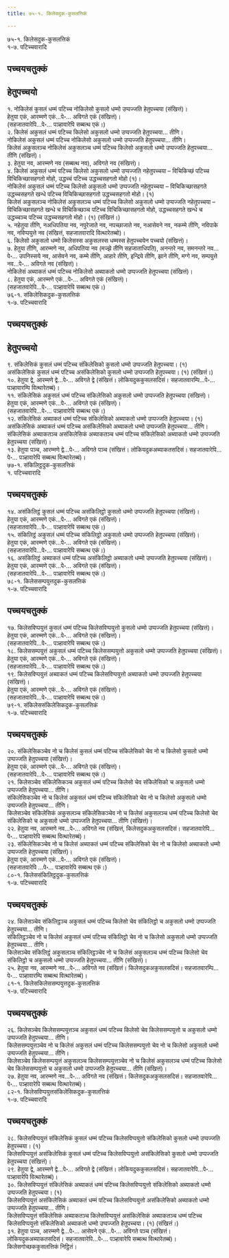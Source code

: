 ```yaml
---
title: ७५-१. किलेसदुक-कुसलत्तिकं

---
```

७५-१. किलेसदुक-कुसलत्तिकं  
१-७. पटिच्चवारादि  


## पच्चयचतुक्कं



## हेतुपच्चयो

१. नोकिलेसं कुसलं धम्मं पटिच्च नोकिलेसो कुसलो धम्मो उप्पज्जति हेतुपच्चया (संखित्तं)।  
हेतुया एकं, आरम्मणे एकं…पे॰… अविगते एकं (संखित्तं)।  
(सहजातवारेपि…पे॰… पञ्हावारेपि सब्बत्थ एकं।)  
२. किलेसं अकुसलं धम्मं पटिच्च किलेसो अकुसलो धम्मो उप्पज्जति हेतुपच्चया… तीणि।  
नोकिलेसं अकुसलं धम्मं पटिच्च नोकिलेसो अकुसलो धम्मो उप्पज्जति हेतुपच्चया… तीणि।  
किलेसं अकुसलञ्च नोकिलेसं अकुसलञ्च धम्मं पटिच्च किलेसो अकुसलो धम्मो उप्पज्जति हेतुपच्चया… तीणि (संखित्तं)।  
३. हेतुया नव, आरम्मणे नव (सब्बत्थ नव), अविगते नव (संखित्तं)।  
४. किलेसं अकुसलं धम्मं पटिच्च किलेसो अकुसलो धम्मो उप्पज्जति नहेतुपच्चया – विचिकिच्छं पटिच्च विचिकिच्छासहगतो मोहो, उद्धच्चं पटिच्च उद्धच्चसहगतो मोहो (१)।  
नोकिलेसं अकुसलं धम्मं पटिच्च किलेसो अकुसलो धम्मो उप्पज्जति नहेतुपच्चया – विचिकिच्छासहगते उद्धच्चसहगते खन्धे पटिच्च विचिकिच्छासहगतो उद्धच्चसहगतो मोहो। (१)  
किलेसं अकुसलञ्च नोकिलेसं अकुसलञ्च धम्मं पटिच्च किलेसो अकुसलो धम्मो उप्पज्जति नहेतुपच्चया – विचिकिच्छासहगते खन्धे च विचिकिच्छञ्च पटिच्च विचिकिच्छासहगतो मोहो, उद्धच्चसहगते खन्धे च उद्धच्चञ्च पटिच्च उद्धच्चसहगतो मोहो। (१) (संखित्तं।)  
५. नहेतुया तीणि, नअधिपतिया नव, नपुरेजाते नव, नपच्छाजाते नव, नआसेवने नव, नकम्मे तीणि, नविपाके नव, नविप्पयुत्ते नव (संखित्तं, सहजातवारादि वित्थारेतब्बो)।  
६. किलेसो अकुसलो धम्मो किलेसस्स अकुसलस्स धम्मस्स हेतुपच्चयेन पच्चयो (संखित्तं)।  
७. हेतुया तीणि, आरम्मणे नव, अधिपतिया नव (मज्झे तीणि सहजाताधिपति), अनन्तरे नव, समनन्तरे नव…पे॰… उपनिस्सये नव, आसेवने नव, कम्मे तीणि, आहारे तीणि, इन्द्रिये तीणि, झाने तीणि, मग्गे नव, सम्पयुत्ते नव…पे॰… अविगते नव (संखित्तं)।  
नोकिलेसं अब्याकतं धम्मं पटिच्च नोकिलेसो अब्याकतो धम्मो उप्पज्जति हेतुपच्चया (संखित्तं)।  
८. हेतुया एकं, आरम्मणे एकं…पे॰… अविगते एकं (संखित्तं)।  
(सहजातवारेपि…पे॰… पञ्हावारेपि सब्बत्थ एकं।)  
७६-१. संकिलेसिकदुक-कुसलत्तिकं  
१-७. पटिच्चवारादि  


## पच्चयचतुक्कं



## हेतुपच्चयो

९. संकिलेसिकं कुसलं धम्मं पटिच्च संकिलेसिको कुसलो धम्मो उप्पज्जति हेतुपच्चया। (१)  
असंकिलेसिकं कुसलं धम्मं पटिच्च असंकिलेसिको कुसलो धम्मो उप्पज्जति हेतुपच्चया। (१) (संखित्तं।)  
१०. हेतुया द्वे, आरम्मणे द्वे…पे॰… अविगते द्वे (संखित्तं। लोकियदुककुसलसदिसं। सहजातवारम्पि…पे॰… पञ्हावारम्पि वित्थारेतब्बं)।  
११. संकिलेसिकं अकुसलं धम्मं पटिच्च संकिलेसिको अकुसलो धम्मो उप्पज्जति हेतुपच्चया (संखित्तं)।  
हेतुया एकं, आरम्मणे एकं…पे॰… अविगते एकं (संखित्तं)।  
(सहजातवारेपि…पे॰… पञ्हावारेपि सब्बत्थ एकं।)  
१२. संकिलेसिकं अब्याकतं धम्मं पटिच्च संकिलेसिको अब्याकतो धम्मो उप्पज्जति हेतुपच्चया। (१)  
असंकिलेसिकं अब्याकतं धम्मं पटिच्च असंकिलेसिको अब्याकतो धम्मो उप्पज्जति हेतुपच्चया… तीणि।  
संकिलेसिकं अब्याकतञ्च असंकिलेसिकं अब्याकतञ्च धम्मं पटिच्च संकिलेसिको अब्याकतो धम्मो उप्पज्जति हेतुपच्चया (संखित्तं)।  
१३. हेतुया पञ्च, आरम्मणे द्वे…पे॰… अविगते पञ्च (संखित्तं। लोकियदुकअब्याकतसदिसं। सहजातवारेपि…पे॰… पञ्हावारेपि सब्बत्थ वित्थारेतब्बं)।  
७७-१. संकिलिट्ठदुक-कुसलत्तिकं  
१. पटिच्चवारादि  


## पच्चयचतुक्कं

१४. असंकिलिट्ठं कुसलं धम्मं पटिच्च असंकिलिट्ठो कुसलो धम्मो उप्पज्जति हेतुपच्चया (संखित्तं)।  
हेतुया एकं, आरम्मणे एकं…पे॰… अविगते एकं (संखित्तं)।  
(सहजातवारेपि…पे॰… पञ्हावारेपि सब्बत्थ एकं।)  
१५. संकिलिट्ठं अकुसलं धम्मं पटिच्च संकिलिट्ठो अकुसलो धम्मो उप्पज्जति हेतुपच्चया (संखित्तं)।  
हेतुया एकं, आरम्मणे एकं…पे॰… अविगते एकं (संखित्तं)।  
(सहजातवारेपि…पे॰… पञ्हावारेपि सब्बत्थ एकं।)  
१६. असंकिलिट्ठं अब्याकतं धम्मं पटिच्च असंकिलिट्ठो अब्याकतो धम्मो उप्पज्जति हेतुपच्चया (संखित्तं)।  
हेतुया एकं, आरम्मणे एकं…पे॰… अविगते एकं (संखित्तं)।  
(सहजातवारेपि…पे॰… पञ्हावारेपि सब्बत्थ एकं।)  
७८-१. किलेससम्पयुत्तदुक-कुसलत्तिकं  
१-७. पटिच्चवारादि  


## पच्चयचतुक्कं

१७. किलेसविप्पयुत्तं कुसलं धम्मं पटिच्च किलेसविप्पयुत्तो कुसलो धम्मो उप्पज्जति हेतुपच्चया (संखित्तं)।  
हेतुया एकं, आरम्मणे एकं…पे॰… अविगते एकं (संखित्तं)।  
(सहजातवारेपि…पे॰… पञ्हावारेपि सब्बत्थ एकं।)  
१८. किलेससम्पयुत्तं अकुसलं धम्मं पटिच्च किलेससम्पयुत्तो अकुसलो धम्मो उप्पज्जति हेतुपच्चया (संखित्तं)।  
हेतुया एकं, आरम्मणे एकं…पे॰… अविगते एकं (संखित्तं)।  
(सहजातवारेपि…पे॰… पञ्हावारेपि सब्बत्थ एकं।)  
१९. किलेसविप्पयुत्तं अब्याकतं धम्मं पटिच्च किलेसविप्पयुत्तो अब्याकतो धम्मो उप्पज्जति हेतुपच्चया (संखित्तं)।  
हेतुया एकं, आरम्मणे एकं…पे॰… अविगते एकं (संखित्तं)।  
(सहजातवारेपि…पे॰… पञ्हावारेपि सब्बत्थ एकं।)  
७९-१. संकिलेससंकिलेसिकदुक-कुसलत्तिकं  
१-७. पटिच्चवारादि  


## पच्चयचतुक्कं

२०. संकिलेसिकञ्चेव नो च किलेसं कुसलं धम्मं पटिच्च संकिलेसिको चेव नो च किलेसो कुसलो धम्मो उप्पज्जति हेतुपच्चया (संखित्तं)।  
हेतुया एकं, आरम्मणे एकं…पे॰… अविगते एकं (संखित्तं)।  
(सहजातवारेपि…पे॰… पञ्हावारेपि सब्बत्थ एकं।)  
२१. किलेसञ्चेव संकिलेसिकञ्च अकुसलं धम्मं पटिच्च किलेसो चेव संकिलेसिको च अकुसलो धम्मो उप्पज्जति हेतुपच्चया… तीणि।  
संकिलेसिकञ्चेव नो च किलेसं अकुसलं धम्मं पटिच्च संकिलेसिको चेव नो च किलेसो अकुसलो धम्मो उप्पज्जति हेतुपच्चया… तीणि।  
किलेसञ्चेव संकिलेसिकं अकुसलञ्च संकिलेसिकञ्चेव नो च किलेसं अकुसलञ्च धम्मं पटिच्च किलेसो चेव संकिलेसिको च अकुसलो धम्मो उप्पज्जति हेतुपच्चया… तीणि (संखित्तं)।  
२२. हेतुया नव, आरम्मणे नव…पे॰… अविगते नव (संखित्तं, किलेसदुकअकुसलसदिसं। सहजातवारेपि…पे॰… पञ्हावारेपि सब्बत्थ वित्थारेतब्बं)।  
२३. संकिलेसिकञ्चेव नो च किलेसं अब्याकतं धम्मं पटिच्च संकिलेसिको चेव नो च किलेसो अब्याकतो धम्मो उप्पज्जति हेतुपच्चया (संखित्तं)।  
हेतुया एकं, आरम्मणे एकं…पे॰… अविगते एकं (संखित्तं)।  
(सहजातवारेपि …पे॰… पञ्हावारेपि सब्बत्थ एकं।)  
८०-१. किलेससंकिलिट्ठदुक-कुसलत्तिकं  
१-७. पटिच्चवारादि  


## पच्चयचतुक्कं

२४. किलेसञ्चेव संकिलिट्ठञ्च अकुसलं धम्मं पटिच्च किलेसो चेव संकिलिट्ठो च अकुसलो धम्मो उप्पज्जति हेतुपच्चया… तीणि।  
संकिलिट्ठञ्चेव नो च किलेसं अकुसलं धम्मं पटिच्च संकिलिट्ठो चेव नो च किलेसो अकुसलो धम्मो उप्पज्जति हेतुपच्चया… तीणि।  
किलेसञ्चेव संकिलिट्ठं अकुसलञ्च संकिलिट्ठञ्चेव नो च किलेसं अकुसलञ्च धम्मं पटिच्च किलेसो चेव संकिलिट्ठो च अकुसलो धम्मो उप्पज्जति हेतुपच्चया… तीणि (संखित्तं)।  
२५. हेतुया नव, आरम्मणे नव…पे॰… अविगते नव (संखित्तं। किलेसदुकअकुसलसदिसं। सहजातवारम्पि…पे॰… पञ्हावारम्पि सब्बत्थ वित्थारेतब्बं)।  
८१-१. किलेसकिलेससम्पयुत्तदुक-कुसलत्तिकं  
१-७. पटिच्चवारादि  


## पच्चयचतुक्कं

२६. किलेसञ्चेव किलेससम्पयुत्तञ्च अकुसलं धम्मं पटिच्च किलेसो चेव किलेससम्पयुत्तो च अकुसलो धम्मो उप्पज्जति हेतुपच्चया… तीणि।  
किलेससम्पयुत्तञ्चेव नो च किलेसं अकुसलं धम्मं पटिच्च किलेससम्पयुत्तो चेव नो च किलेसो अकुसलो धम्मो उप्पज्जति हेतुपच्चया… तीणि।  
किलेसञ्चेव किलेससम्पयुत्तं अकुसलञ्च किलेससम्पयुत्तञ्चेव नो च किलेसं अकुसलञ्च धम्मं पटिच्च किलेसो चेव किलेससम्पयुत्तो च अकुसलो धम्मो उप्पज्जति हेतुपच्चया… तीणि (संखित्तं)।  
२७. हेतुया नव, आरम्मणे नव…पे॰… अविगते नव (संखित्तं। किलेसदुकअकुसलसदिसं। सहजातवारेपि…पे॰… पञ्हावारेपि सब्बत्थ वित्थारेतब्बं)।  
८२-१. किलेसविप्पयुत्तसंकिलेसिकदुक-कुसलत्तिकं  
१-७. पटिच्चवारादि  


## पच्चयचतुक्कं

२८. किलेसविप्पयुत्तं संकिलेसिकं कुसलं धम्मं पटिच्च किलेसविप्पयुत्तो संकिलेसिको कुसलो धम्मो उप्पज्जति हेतुपच्चया। (१)  
किलेसविप्पयुत्तं असंकिलेसिकं कुसलं धम्मं पटिच्च किलेसविप्पयुत्तो असंकिलेसिको कुसलो धम्मो उप्पज्जति हेतुपच्चया (संखित्तं)।  
२९. हेतुया द्वे, आरम्मणे द्वे…पे॰… अविगते द्वे (संखित्तं। लोकियदुककुसलसदिसं। सहजातवारेपि…पे॰… पञ्हावारेपि वित्थारेतब्बं)।  
३०. किलेसविप्पयुत्तं संकिलेसिकं अब्याकतं धम्मं पटिच्च किलेसविप्पयुत्तो संकिलेसिको अब्याकतो धम्मो उप्पज्जति हेतुपच्चया। (१)  
किलेसविप्पयुत्तं असंकिलेसिकं अब्याकतं धम्मं पटिच्च किलेसविप्पयुत्तो असंकिलेसिको अब्याकतो धम्मो उप्पज्जति हेतुपच्चया… तीणि।  
किलेसविप्पयुत्तं संकिलेसिकं अब्याकतञ्च किलेसविप्पयुत्तं असंकिलेसिकं अब्याकतञ्च धम्मं पटिच्च किलेसविप्पयुत्तो संकिलेसिको अब्याकतो धम्मो उप्पज्जति हेतुपच्चया। (१) (संखित्तं।)  
३१. हेतुया पञ्च, आरम्मणे द्वे…पे॰… आसेवने एकं…पे॰… अविगते पञ्च (संखित्तं। लोकियदुकअब्याकतसदिसं। सहजातवारेपि…पे॰… पञ्हावारेपि सब्बत्थ वित्थारेतब्बं)।  
किलेसगोच्छककुसलत्तिकं निट्ठितं।  